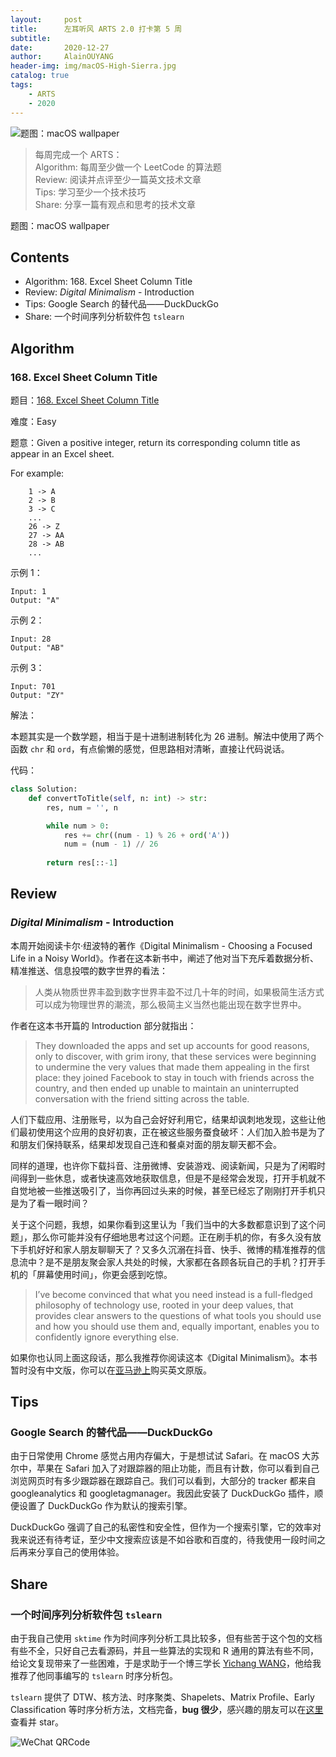 ```yaml
---
layout:     post
title:      左耳听风 ARTS 2.0 打卡第 5 周
subtitle:   
date:       2020-12-27
author:     AlainOUYANG
header-img: img/macOS-High-Sierra.jpg
catalog: true
tags:
    - ARTS
    - 2020
---
```


<!-- # ARTS 2.0 第 5 周 -->

![题图：macOS wallpaper](https://tva1.sinaimg.cn/large/0081Kckwgy1gm2viu2km6j31zo0u0x66.jpg)

> 每周完成一个 ARTS：  
> Algorithm: 每周至少做一个 LeetCode 的算法题  
> Review: 阅读并点评至少一篇英文技术文章  
> Tips: 学习至少一个技术技巧  
> Share: 分享一篇有观点和思考的技术文章

题图：macOS wallpaper

## Contents

- Algorithm: 168. Excel Sheet Column Title
- Review: *Digital Minimalism* - Introduction
- Tips: Google Search 的替代品——DuckDuckGo
- Share: 一个时间序列分析软件包 `tslearn`

## Algorithm

### 168. Excel Sheet Column Title

题目：[168. Excel Sheet Column Title](https://leetcode.com/problems/excel-sheet-column-title/description/)

难度：Easy

题意：Given a positive integer, return its corresponding column title as appear in an Excel sheet.

For example:

```script
    1 -> A
    2 -> B
    3 -> C
    ...
    26 -> Z
    27 -> AA
    28 -> AB 
    ...
```

示例 1：

```script
Input: 1
Output: "A"
```

示例 2：

```script
Input: 28
Output: "AB"
```

示例 3：

```script
Input: 701
Output: "ZY"
```

解法：

本题其实是一个数学题，相当于是十进制进制转化为 26 进制。解法中使用了两个函数 `chr` 和 `ord`，有点偷懒的感觉，但思路相对清晰，直接让代码说话。

代码：

```python
class Solution:
    def convertToTitle(self, n: int) -> str:
        res, num = '', n

        while num > 0:
            res += chr((num - 1) % 26 + ord('A'))
            num = (num - 1) // 26
        
        return res[::-1]
```

## Review

### *Digital Minimalism* - Introduction

本周开始阅读卡尔·纽波特的著作《Digital Minimalism - Choosing a Focused Life in a Noisy World》。作者在这本新书中，阐述了他对当下充斥着数据分析、精准推送、信息投喂的数字世界的看法：

> 人类从物质世界丰盈到数字世界丰盈不过几十年的时间，如果极简生活方式可以成为物理世界的潮流，那么极简主义当然也能出现在数字世界中。

作者在这本书开篇的 Introduction 部分就指出：

> They downloaded the apps and set up accounts for good reasons, only to discover, with grim irony, that these services were beginning to undermine the very values that made them appealing in the first place: they joined Facebook to stay in touch with friends across the country, and then ended up unable to maintain an uninterrupted conversation with the friend sitting across the table.

人们下载应用、注册账号，以为自己会好好利用它，结果却讽刺地发现，这些让他们最初使用这个应用的良好初衷，正在被这些服务蚕食破坏：人们加入脸书是为了和朋友们保持联系，结果却发现自己连和餐桌对面的朋友聊天都不会。

同样的道理，也许你下载抖音、注册微博、安装游戏、阅读新闻，只是为了闲暇时间得到一些休息，或者快速高效地获取信息，但是不是经常会发现，打开手机就不自觉地被一些推送吸引了，当你再回过头来的时候，甚至已经忘了刚刚打开手机只是为了看一眼时间？

关于这个问题，我想，如果你看到这里认为「我们当中的大多数都意识到了这个问题」，那么你可能并没有仔细地思考过这个问题。正在刷手机的你，有多久没有放下手机好好和家人朋友聊聊天了？又多久沉溺在抖音、快手、微博的精准推荐的信息流中？是不是朋友聚会家人共处的时候，大家都在各顾各玩自己的手机？打开手机的「屏幕使用时间」，你更会感到吃惊。

> I’ve become convinced that what you need instead is a full-fledged philosophy of technology use, rooted in your deep values, that provides clear answers to the questions of what tools you should use and how you should use them and, equally important, enables you to confidently ignore everything else.

如果你也认同上面这段话，那么我推荐你阅读这本《Digital Minimalism》。本书暂时没有中文版，你可以在[亚马逊上](https://www.amazon.cn/dp/B07DBRBP7G/ref=sr_1_1?__mk_zh_CN=亚马逊网站&dchild=1&keywords=digital+minimalism&qid=1609120174&sr=8-1)购买英文原版。

## Tips

### Google Search 的替代品——DuckDuckGo

由于日常使用 Chrome 感觉占用内存偏大，于是想试试 Safari。在 macOS 大苏尔中，苹果在 Safari 加入了对跟踪器的阻止功能，而且有计数，你可以看到自己浏览网页时有多少跟踪器在跟踪自己。我们可以看到，大部分的 tracker 都来自 googleanalytics 和 googletagmanager。我因此安装了 DuckDuckGo 插件，顺便设置了 DuckDuckGo 作为默认的搜索引擎。

DuckDuckGo 强调了自己的私密性和安全性，但作为一个搜索引擎，它的效率对我来说还有待考证，至少中文搜索应该是不如谷歌和百度的，待我使用一段时间之后再来分享自己的使用体验。

## Share

### 一个时间序列分析软件包 `tslearn`

由于我自己使用 `sktime` 作为时间序列分析工具比较多，但有些苦于这个包的文档有些不全，只好自己去看源码，并且一些算法的实现和 R 通用的算法有些不同，给论文复现带来了一些困难，于是求助于一个博三学长 [Yichang WANG](https://yichangwang.github.io)，他给我推荐了他同事编写的 `tslearn` 时序分析包。

`tslearn` 提供了 DTW、核方法、时序聚类、Shapelets、Matrix Profile、Early Classification 等时序分析方法，文档完备，**bug 很少**，感兴趣的朋友可以在[这里](https://github.com/tslearn-team/tslearn)查看并 star。

![WeChat QRCode](https://tva1.sinaimg.cn/large/00831rSTgy1gccz6motdhj31o10hcdit.jpg)
